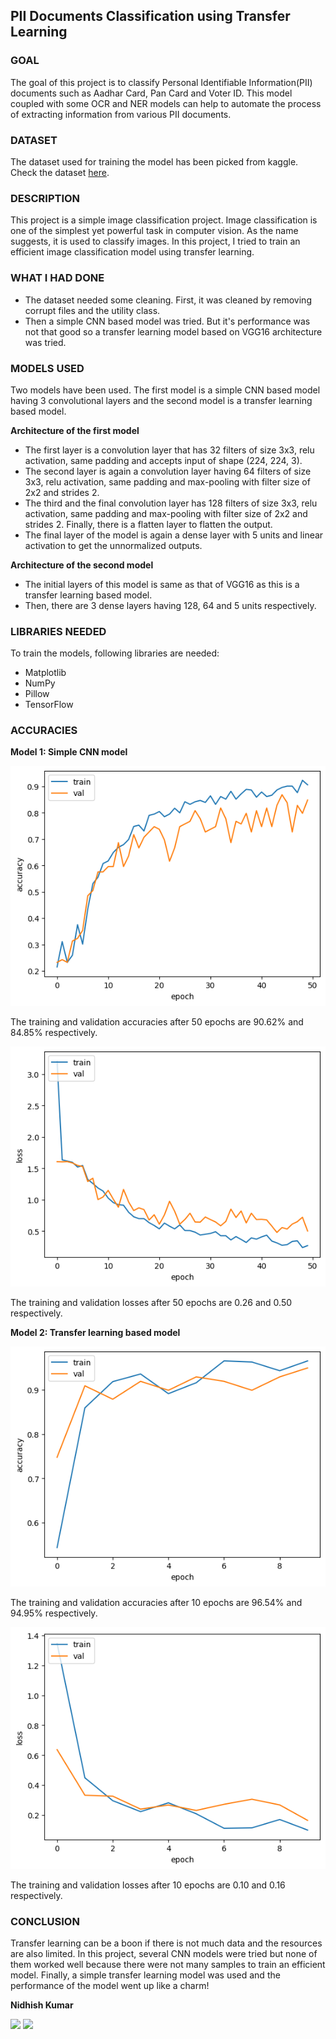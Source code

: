 ## PII Documents Classification using Transfer Learning

### GOAL

The goal of this project is to classify Personal Identifiable Information(PII) documents such as Aadhar Card, Pan Card and Voter ID. This model coupled with some OCR and NER models can help to automate the process of extracting information from various PII documents.

### DATASET

The dataset used for training the model has been picked from kaggle. Check the dataset [here](https://www.kaggle.com/datasets/mehaksingal/personal-identification-image-dataset-for-india).

### DESCRIPTION

This project is a simple image classification project. Image classification is one of the simplest yet powerful task in computer vision. As the name suggests, it is used to classify images. In this project, I tried to train an efficient image classification model using transfer learning.

### WHAT I HAD DONE

- The dataset needed some cleaning. First, it was cleaned by removing corrupt files and the utility class.
- Then a simple CNN based model was tried. But it's performance was not that good so a transfer learning model based on VGG16 architecture was tried.

### MODELS USED

Two models have been used. The first model is a simple CNN based model having 3 convolutional layers and the second model is a transfer learning based model.

**Architecture of the first model**

- The first layer is a convolution layer that has 32 filters of size 3x3, relu activation, same padding and accepts input of shape (224, 224, 3).
- The second layer is again a convolution layer having 64 filters of size 3x3, relu activation, same padding and max-pooling with filter size of 2x2 and strides 2.
- The third and the final convolution layer has 128 filters of size 3x3, relu activation, same padding and max-pooling with filter size of 2x2 and strides 2. Finally, there is a flatten layer to flatten the output.
- The final layer of the model is again a dense layer with 5 units and linear activation to get the unnormalized outputs.

**Architecture of the second model**

- The initial layers of this model is same as that of VGG16 as this is a transfer learning based model.
- Then, there are 3 dense layers having 128, 64 and 5 units respectively.


### LIBRARIES NEEDED

To train the models, following libraries are needed:
- Matplotlib
- NumPy
- Pillow
- TensorFlow

### ACCURACIES

**Model 1: Simple CNN model**

![accuracy](../Images/Accuracy1.png)

The training and validation accuracies after 50 epochs are 90.62% and 84.85% respectively.

![loss](../Images/Loss1.png)

The training and validation losses after 50 epochs are 0.26 and 0.50 respectively.

**Model 2: Transfer learning based model**

![accuracy](../Images/Accuracy2.png)

The training and validation accuracies after 10 epochs are 96.54% and 94.95% respectively.

![loss](../Images/Loss2.png)

The training and validation losses after 10 epochs are 0.10 and 0.16 respectively.

### CONCLUSION

Transfer learning can be a boon if there is not much data and the resources are also limited. In this project, several CNN models were tried but none of them worked well because there were not many samples to train an efficient model. Finally, a simple transfer learning model was used and the performance of the model went up like a charm!

**Nidhish Kumar**

<img src="https://img.shields.io/badge/LinkedIn-0a66c2?style=flat&logo=linkedin&logoColor=white" height="25px">
<img src="https://img.shields.io/badge/GitHub-161b22?style=flat&logo=github&logoColor=white" height="25px">